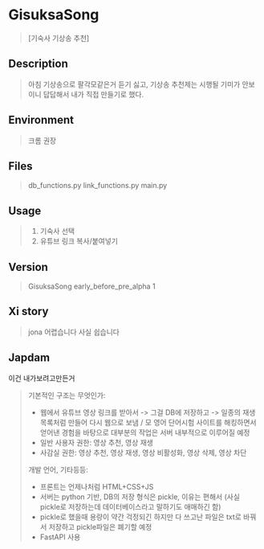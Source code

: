 # GisuksaSong
> [기숙사 기상송 추천]

## Description
> 아침 기상송으로 팔각모같은거 듣기 싫고, 기상송 추천제는 시행될 기미가 안보이니 답답해서 내가 직접 만들기로 했다.
## Environment
> 크롬 권장
## Files
> db_functions.py
> link_functions.py
> main.py
## Usage
> 1. 기숙사 선택
> 2. 유튜브 링크 복사/붙여넣기
## Version
> GisuksaSong early_before_pre_alpha 1
## Xi story
> jona 어렵습니다
> 사실 쉽습니다

## Japdam
이건 내가보려고만든거

> 기본적인 구조는 무엇인가:
> - 웹에서 유튜브 영상 링크를 받아서 -> 그걸 DB에 저장하고 -> 일종의 재생목록처럼 만들어 다시 웹으로 보냄 / 모 영어 단어시험 사이트를 해킹하면서 얻어낸 경험을 바탕으로 대부분의 작업은 서버 내부적으로 이루어질 예정
> - 일반 사용자 권한: 영상 추천, 영상 재생
> - 사감실 권한: 영상 추천, 영상 재생, 영상 비활성화, 영상 삭제, 영상 차단
> 
> 개발 언어, 기타등등:
> - 프론트는 언제나처럼 HTML+CSS+JS
> - 서버는 python 기반, DB의 저장 형식은 pickle, 이유는 편해서 (사실 pickle로 저장하는데 데이터베이스라고 말하기도 애매하긴 함)
> - pickle로 했을때 용량이 약간 걱정되긴 하지만 다 쓰고난 파일은 txt로 바꿔서 저장하고 pickle파일은 폐기할 예정
> - FastAPI 사용